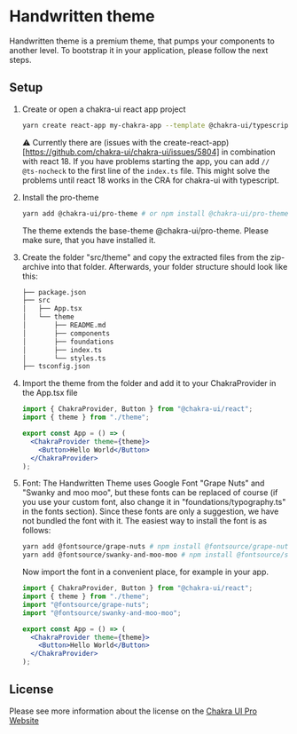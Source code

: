 # Handwritten theme

Handwritten theme is a premium theme, that pumps your components to another level. To bootstrap it in your application, please follow the next steps.

## Setup

1. Create or open a chakra-ui react app project

   ```bash
   yarn create react-app my-chakra-app --template @chakra-ui/typescript && cd my-chakra-app/
   ```

   ⚠️ Currently there are (issues with the create-react-app)[https://github.com/chakra-ui/chakra-ui/issues/5804] in combination with react 18. If you have problems starting the app, you can add `// @ts-nocheck` to the first line of the `index.ts` file. This might solve the problems until react 18 works in the CRA for chakra-ui with typescript.

2. Install the pro-theme

   ```bash
   yarn add @chakra-ui/pro-theme # or npm install @chakra-ui/pro-theme
   ```

   The theme extends the base-theme @chakra-ui/pro-theme. Please make sure, that you have installed it.

3. Create the folder "src/theme" and copy the extracted files from the zip-archive into that folder. Afterwards, your folder structure should look like this:

   ```bash
   ├── package.json
   ├── src
   │   ├── App.tsx
   │   └── theme
   │       ├── README.md
   │       ├── components
   │       ├── foundations
   │       ├── index.ts
   │       └── styles.ts
   ├── tsconfig.json
   ```

4. Import the theme from the folder and add it to your ChakraProvider in the App.tsx file

   ```jsx
   import { ChakraProvider, Button } from "@chakra-ui/react";
   import { theme } from "./theme";

   export const App = () => (
     <ChakraProvider theme={theme}>
       <Button>Hello World</Button>
     </ChakraProvider>
   );
   ```

5. Font: The Handwritten Theme uses Google Font "Grape Nuts" and "Swanky and moo moo", but these fonts can be replaced of course (if you use your custom font, also change it in "foundations/typography.ts" in the fonts section). Since these fonts are only a suggestion, we have not bundled the font with it. The easiest way to install the font is as follows:

   ```bash
   yarn add @fontsource/grape-nuts # npm install @fontsource/grape-nuts
   yarn add @fontsource/swanky-and-moo-moo # npm install @fontsource/swanky-and-moo-moo
   ```

   Now import the font in a convenient place, for example in your app.

   ```jsx
   import { ChakraProvider, Button } from "@chakra-ui/react";
   import { theme } from "./theme";
   import "@fontsource/grape-nuts";
   import "@fontsource/swanky-and-moo-moo";

   export const App = () => (
     <ChakraProvider theme={theme}>
       <Button>Hello World</Button>
     </ChakraProvider>
   );
   ```

## License

Please see more information about the license on the [Chakra UI Pro Website](https://pro.chakra-ui.com/license)
